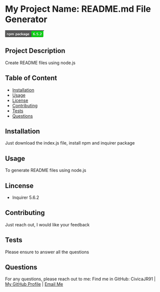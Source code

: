 
# My Project Name: README.md File Generator
![INQUIRER NMP PACKAGE](./image/inquirerimage.png)

## Project Description
Create README files using node.js

## Table of Content
* [Installation](#installation) 
* [Usage](#Usage)
* [License](#License)
* [Contributing](#Contributing)
* [Tests](#Tests)
* [Questions](#Questions)
    
## Installation
Just download the index.js file, install npm and inquirer package

## Usage
To generate README files using node.js

## Lincense
* Inquirer 5.6.2


## Contributing
Just reach out, I would like your feedback

## Tests
Please ensure to answer all the questions

## Questions
For any questions, please reach out to me:
    Find me in GitHub: CivicaJR91 | [My GitHub Profile](https://github.com/CivicaJR91) | [Email Me](jsuarerzrosado@gmail.com)
